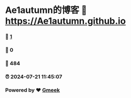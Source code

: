 # Ae1autumn的博客 :link: https://Ae1autumn.github.io 
### :page_facing_up: [1](https://Ae1autumn.github.io/tag.html) 
### :speech_balloon: 0 
### :hibiscus: 484 
### :alarm_clock: 2024-07-21 11:45:07 
### Powered by :heart: [Gmeek](https://github.com/Meekdai/Gmeek)

